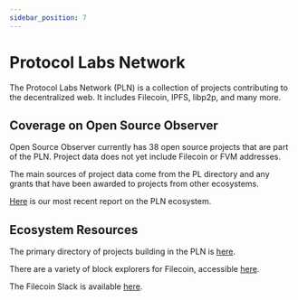 ```yaml
---
sidebar_position: 7
---
```


# Protocol Labs Network

The Protocol Labs Network (PLN) is a collection of projects contributing to the decentralized web. It includes Filecoin, IPFS, libp2p, and many more.

## Coverage on Open Source Observer

Open Source Observer currently has 38 open source projects that are part of the PLN. Project data does not yet include Filecoin or FVM addresses.

The main sources of project data come from the PL directory and any grants that have been awarded to projects from other ecosystems.

[Here](https://docs.opensource.observer/blog/pln-ecosystem-analysis) is our most recent report on the PLN ecosystem.

## Ecosystem Resources

The primary directory of projects building in the PLN is [here](https://directory.plnetwork.io/teams).

There are a variety of block explorers for Filecoin, accessible [here](https://docs.filecoin.io/networks/mainnet/explorers).

The Filecoin Slack is available [here](https://filecoin.io/slack).
